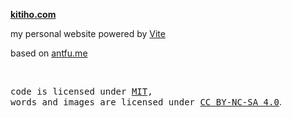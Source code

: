 **[kitiho.com](https://kitiho.com)**

my personal website powered by [Vite](https://vitejs.dev/)

based on [antfu.me](https://antfu.me)

<br>

<samp>code is licensed under <a href='./LICENSE'>MIT</a>,<br> words and images are licensed under <a href='https://creativecommons.org/licenses/by-nc-sa/4.0/'>CC BY-NC-SA 4.0</a></samp>.
